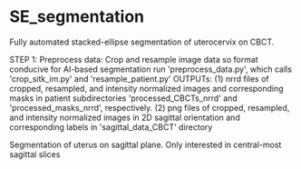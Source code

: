 # SE_segmentation
Fully automated stacked-ellipse segmentation of uterocervix on CBCT.

STEP 1: Preprocess data:
    Crop and resample image data so format conducive for AI-based segmentation
    run 'preprocess_data.py', which calls 'crop_sitk_im.py' and 'resample_patient.py'
    OUTPUTs:
    (1) nrrd files of cropped, resampled, and intensity normalized images and corresponding masks
    in patient subdirectories 'processed_CBCTs_nrrd' and 'processed_masks_nrrd', respectively.
    (2) png files of cropped, resampled, and intensity normalized images in 2D sagittal orientation
    and corresponding labels in 'sagittal_data_CBCT' directory


Segmentation of uterus on sagittal plane. Only interested in central-most sagittal slices
